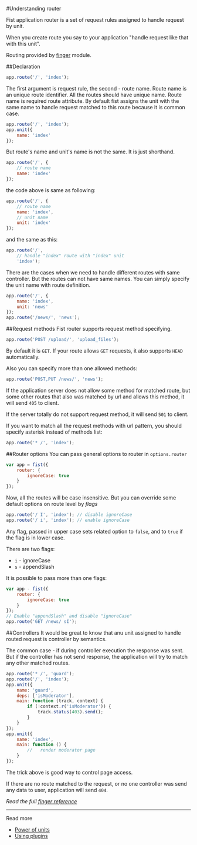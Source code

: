 #Understanding router

Fist application router is a set of request rules assigned to handle request by unit.

When you create route you say to your application "handle request like that with this unit".

Routing provided by [finger](https://www.npmjs.com/package/finger) module.

##Declaration

```js
app.route('/', 'index');
```
The first argument is request rule, the second - route name. Route name is an unique route identifier. All the routes should have unique name. Route name is required route attribute. By default fist assigns the unit with the same name to handle request matched to this route because it is common case.

```js
app.route('/', 'index');
app.unit({
    name: 'index'
});
```

But route's name and unit's name is not the same. It is just shorthand.

```js
app.route('/', {
    // route name
    name: 'index'
});
```

the code above is same as following:

```js
app.route('/', {
    // route name
    name: 'index',
    // unit name
    unit: 'index'
});
```

and the same as this:

```js
app.route('/', 
    // handle "index" route with "index" unit
    'index');
```

There are the cases when we need to handle different routes with same controller. But the routes can not have same names. You can simply specify the unit name with route definition.

```js
app.route('/', {
    name: 'index',
    unit: 'news'
});
app.route('/news/', 'news');
```

##Request methods
Fist router supports request method specifying.

```js
app.route('POST /upload/', 'upload_files');
```

By default it is ```GET```. If your route allows ```GET``` requests, it also supports ```HEAD``` automatically.

Also you can specify more than one allowed methods:

```js
app.route('POST,PUT /news/', 'news');
```

If the application server does not allow some method for matched route, but some other routes that also was matched by url and allows this method, it will send ```405``` to client. 

If the server totally do not support request method, it will send ```501``` to client.

If you want to match all the request methods with url pattern, you should specify asterisk instead of methods list:

```js
app.route('* /', 'index');
```

##Router options
You can pass general options to router in ```options.router```

```js
var app = fist({
    router: {
        ignoreCase: true
    }
});
```

Now, all the routes will be case insensitive. But you can override some default options on route level by *flags*

```js
app.route('/ I', 'index'); // disable ignoreCase
app.route('/ i', 'index'); // enable ignoreCase
```

Any flag, passed in upper case sets related option to ```false```, and to ```true``` if the flag is in lower case.

There are two flags:

 * ```i``` - ignoreCase
 * ```s``` - appendSlash
 
It is possible to pass more than one flags:

```js
var app - fist({
    router: {
        ignoreCase: true
    }
});
// Enable "appendSlash" and disable "ignoreCase"
app.route('GET /news/ sI');
```

##Controllers
It would be great to know that anu unit assigned to handle routed request is controller by semantics.

The common case - if during controller execution the response was sent. But if the controller has not send response, the application will try to match any other matched routes.

```js
app.route('* /', 'guard');
app.route('/', 'index');
app.unit({
    name: 'guard',
    deps: ['isModerator'],
    main: function (track, context) {
        if (!context.r('isModerator')) {
            track.status(403).send();
        }
    }
});
app.unit({
    name: 'index',
    main: function () {
        //   render moderator page
    }
});
```

The trick above is good way to control page access.

If there are no route matched to the request, or no one controller was send any data to user, application will send ```404```.

_Read the full [finger reference](https://github.com/fistlabs/finger/blob/master/README.md)_

----------
Read more
* [Power of units](/docs/guides/power-of-units.md)
* [Using plugins](/docs/guides/using-plugins.md)

